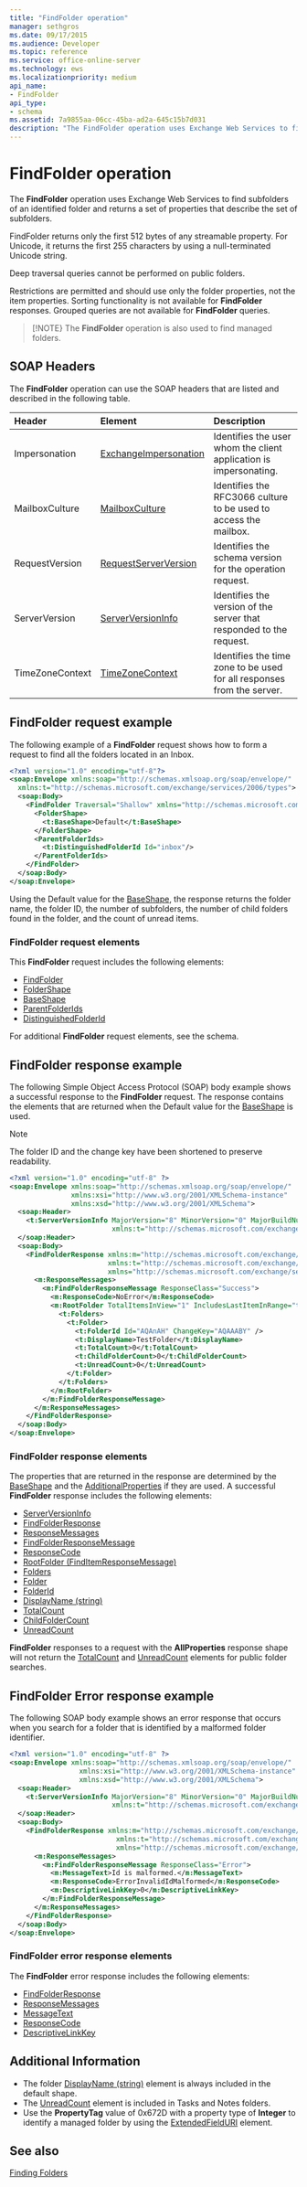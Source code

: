 ```yaml
---
title: "FindFolder operation" 
manager: sethgros
ms.date: 09/17/2015
ms.audience: Developer
ms.topic: reference
ms.service: office-online-server
ms.technology: ews
ms.localizationpriority: medium
api_name:
- FindFolder
api_type:
- schema
ms.assetid: 7a9855aa-06cc-45ba-ad2a-645c15b7d031
description: "The FindFolder operation uses Exchange Web Services to find subfolders of an identified folder and returns a set of properties that describe the set of subfolders."
---
```


# FindFolder operation

The **FindFolder** operation uses Exchange Web Services to find subfolders of an identified folder and returns a set of properties that describe the set of subfolders.
  
FindFolder returns only the first 512 bytes of any streamable property. For Unicode, it returns the first 255 characters by using a null-terminated Unicode string.
  
Deep traversal queries cannot be performed on public folders.
  
Restrictions are permitted and should use only the folder properties, not the item properties. Sorting functionality is not available for **FindFolder** responses. Grouped queries are not available for **FindFolder** queries.
  
> [!NOTE}
> The **FindFolder** operation is also used to find managed folders.
  
## SOAP Headers

The **FindFolder** operation can use the SOAP headers that are listed and described in the following table.
  
|**Header**|**Element**|**Description**|
|:-----|:-----|:-----|
|Impersonation |[ExchangeImpersonation](exchangeimpersonation.md) |Identifies the user whom the client application is impersonating. |
|MailboxCulture |[MailboxCulture](mailboxculture.md) |Identifies the RFC3066 culture to be used to access the mailbox. |
|RequestVersion |[RequestServerVersion](requestserverversion.md) |Identifies the schema version for the operation request. |
|ServerVersion |[ServerVersionInfo](serverversioninfo.md) |Identifies the version of the server that responded to the request. |
|TimeZoneContext |[TimeZoneContext](timezonecontext.md) |Identifies the time zone to be used for all responses from the server. |
  
## FindFolder request example

The following example of a **FindFolder** request shows how to form a request to find all the folders located in an Inbox.
  
```XML
<?xml version="1.0" encoding="utf-8"?>
<soap:Envelope xmlns:soap="http://schemas.xmlsoap.org/soap/envelope/"
  xmlns:t="http://schemas.microsoft.com/exchange/services/2006/types">
  <soap:Body>
    <FindFolder Traversal="Shallow" xmlns="http://schemas.microsoft.com/exchange/services/2006/messages">
      <FolderShape>
        <t:BaseShape>Default</t:BaseShape>
      </FolderShape>
      <ParentFolderIds>
        <t:DistinguishedFolderId Id="inbox"/>
      </ParentFolderIds>
    </FindFolder>
  </soap:Body>
</soap:Envelope>
```

Using the Default value for the [BaseShape](baseshape.md), the response returns the folder name, the folder ID, the number of subfolders, the number of child folders found in the folder, and the count of unread items.
  
### FindFolder request elements

This **FindFolder** request includes the following elements:
  
- [FindFolder](findfolder.md)
- [FolderShape](foldershape.md)
- [BaseShape](baseshape.md)
- [ParentFolderIds](parentfolderids.md)
- [DistinguishedFolderId](distinguishedfolderid.md)

 For additional **FindFolder** request elements, see the schema.
  
## FindFolder response example

The following Simple Object Access Protocol (SOAP) body example shows a successful response to the **FindFolder** request. The response contains the elements that are returned when the Default value for the [BaseShape](baseshape.md) is used.
  
> [!NOTE]
> The folder ID and the change key have been shortened to preserve readability.

```XML
<?xml version="1.0" encoding="utf-8" ?>
<soap:Envelope xmlns:soap="http://schemas.xmlsoap.org/soap/envelope/" 
               xmlns:xsi="http://www.w3.org/2001/XMLSchema-instance" 
               xmlns:xsd="http://www.w3.org/2001/XMLSchema">
  <soap:Header>
    <t:ServerVersionInfo MajorVersion="8" MinorVersion="0" MajorBuildNumber="652" MinorBuildNumber="0" 
                         xmlns:t="http://schemas.microsoft.com/exchange/services/2006/types" />
  </soap:Header>
  <soap:Body>
    <FindFolderResponse xmlns:m="http://schemas.microsoft.com/exchange/services/2006/messages" 
                        xmlns:t="http://schemas.microsoft.com/exchange/services/2006/types" 
                        xmlns="http://schemas.microsoft.com/exchange/services/2006/messages">
      <m:ResponseMessages>
        <m:FindFolderResponseMessage ResponseClass="Success">
          <m:ResponseCode>NoError</m:ResponseCode>
          <m:RootFolder TotalItemsInView="1" IncludesLastItemInRange="true">
            <t:Folders>
              <t:Folder>
                <t:FolderId Id="AQAnAH" ChangeKey="AQAAABY" />
                <t:DisplayName>TestFolder</t:DisplayName>
                <t:TotalCount>0</t:TotalCount>
                <t:ChildFolderCount>0</t:ChildFolderCount>
                <t:UnreadCount>0</t:UnreadCount>
              </t:Folder>
            </t:Folders>
          </m:RootFolder>
        </m:FindFolderResponseMessage>
      </m:ResponseMessages>
    </FindFolderResponse>
  </soap:Body>
</soap:Envelope>
```

### FindFolder response elements

The properties that are returned in the response are determined by the [BaseShape](baseshape.md) and the [AdditionalProperties](additionalproperties.md) if they are used. A successful **FindFolder** response includes the following elements:
  
- [ServerVersionInfo](serverversioninfo.md)
- [FindFolderResponse](findfolderresponse.md)
- [ResponseMessages](responsemessages.md)
- [FindFolderResponseMessage](findfolderresponsemessage.md)
- [ResponseCode](responsecode.md)
- [RootFolder (FindItemResponseMessage)](rootfolder-finditemresponsemessage.md)
- [Folders](folders-ex15websvcsotherref.md)
- [Folder](folder.md)
- [FolderId](folderid.md)
- [DisplayName (string)](displayname-string.md)
- [TotalCount](totalcount.md)
- [ChildFolderCount](childfoldercount.md)
- [UnreadCount](unreadcount.md)
  
**FindFolder** responses to a request with the **AllProperties** response shape will not return the [TotalCount](totalcount.md) and [UnreadCount](unreadcount.md) elements for public folder searches.
  
## FindFolder Error response example

The following SOAP body example shows an error response that occurs when you search for a folder that is identified by a malformed folder identifier.
  
```XML
<?xml version="1.0" encoding="utf-8" ?>
<soap:Envelope xmlns:soap="http://schemas.xmlsoap.org/soap/envelope/" 
                 xmlns:xsi="http://www.w3.org/2001/XMLSchema-instance" 
                 xmlns:xsd="http://www.w3.org/2001/XMLSchema">
  <soap:Header>
    <t:ServerVersionInfo MajorVersion="8" MinorVersion="0" MajorBuildNumber="652" MinorBuildNumber="0" 
                         xmlns:t="http://schemas.microsoft.com/exchange/services/2006/types" />
  </soap:Header>
  <soap:Body>
    <FindFolderResponse xmlns:m="http://schemas.microsoft.com/exchange/services/2006/messages" 
                          xmlns:t="http://schemas.microsoft.com/exchange/services/2006/types" 
                          xmlns="http://schemas.microsoft.com/exchange/services/2006/messages">
      <m:ResponseMessages>
        <m:FindFolderResponseMessage ResponseClass="Error">
          <m:MessageText>Id is malformed.</m:MessageText>
          <m:ResponseCode>ErrorInvalidIdMalformed</m:ResponseCode>
          <m:DescriptiveLinkKey>0</m:DescriptiveLinkKey>
        </m:FindFolderResponseMessage>
      </m:ResponseMessages>
    </FindFolderResponse>
  </soap:Body>
</soap:Envelope>
```

### FindFolder error response elements

The **FindFolder** error response includes the following elements:
  
- [FindFolderResponse](findfolderresponse.md)
- [ResponseMessages](responsemessages.md)
- [MessageText](messagetext.md)
- [ResponseCode](responsecode.md)
- [DescriptiveLinkKey](descriptivelinkkey.md)
  
## Additional Information

- The folder [DisplayName (string)](displayname-string.md) element is always included in the default shape.
- The [UnreadCount](unreadcount.md) element is included in Tasks and Notes folders.
- Use the **PropertyTag** value of 0x672D with a property type of **Integer** to identify a managed folder by using the [ExtendedFieldURI](extendedfielduri.md) element.
  
## See also

[Finding Folders](https://msdn.microsoft.com/library/9124d868-017a-43f0-b915-5c0082cacec9%28Office.15%29.aspx)
